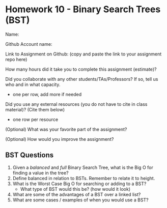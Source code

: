 # Homework 10 - Binary Search Trees (BST)

Name:

Github Account name: 

Link to Assignment on Github: (copy and paste the link to your assignment repo here)

How many hours did it take you to complete this assignment (estimate)? 

Did you collaborate with any other students/TAs/Professors? If so, tell us who and in what capacity.  
- one per row, add more if needed


Did you use any external resources (you do not have to cite in class material)? (Cite them below)  
- one row per resource


(Optional) What was your favorite part of the assignment? 

(Optional) How would you improve the assignment? 

## BST Questions

1. Given a *balanced* and *full* Binary Search Tree, what is the Big O for finding a value in the tree?
2. Define balanced in relation to BSTs. Remember to relate it to height. 
3. What is the Worst Case Big O for searching or adding to a BST?
   * What type of BST would this be? (how would it look)
4. What are some of the advantages of a BST over a linked list?
5. What are some cases / examples of when you would use a BST?



